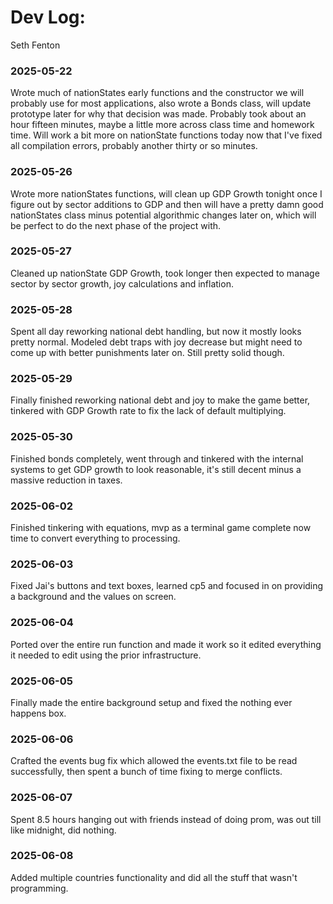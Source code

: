 # Dev Log:

Seth Fenton 

### 2025-05-22 
Wrote much of nationStates early functions and the constructor we will probably use for most applications, also wrote a Bonds class, will update prototype later for why that decision was made. Probably took about an hour fifteen minutes, maybe a little more across class time and homework time. Will work a bit more on nationState functions today now that I've fixed all compilation errors, probably another thirty or so minutes.

### 2025-05-26
Wrote more nationStates functions, will clean up GDP Growth tonight once I figure out by sector additions to GDP and then will have a pretty damn good nationStates class minus potential algorithmic changes later on, which will be perfect to do the next phase of the project with. 

### 2025-05-27
Cleaned up nationState GDP Growth, took longer then expected to manage sector by sector growth, joy calculations and inflation.

### 2025-05-28
Spent all day reworking national debt handling, but now it mostly looks pretty normal. Modeled debt traps with joy decrease but might need to come up with better punishments later on. Still pretty solid though.

### 2025-05-29
Finally finished reworking national debt and joy to make the game better, tinkered with GDP Growth rate to fix the lack of default multiplying.


### 2025-05-30
Finished bonds completely, went through and tinkered with the internal systems to get GDP growth to look reasonable, it's still decent minus a massive reduction in taxes. 

### 2025-06-02
Finished tinkering with equations, mvp as a terminal game complete now time to convert everything to processing.


### 2025-06-03
Fixed Jai's buttons and text boxes, learned cp5 and focused in on providing a background and the values on screen.

### 2025-06-04
Ported over the entire run function and made it work so it edited everything it needed to edit using the prior infrastructure.

### 2025-06-05
Finally made the entire background setup and fixed the nothing ever happens box.


### 2025-06-06
Crafted the events bug fix which allowed the events.txt file to be read successfully, then spent a bunch of time fixing to merge conflicts.


### 2025-06-07
Spent 8.5 hours hanging out with friends instead of doing prom, was out till like midnight, did nothing.

### 2025-06-08
Added multiple countries functionality and did all the stuff that wasn't programming.







